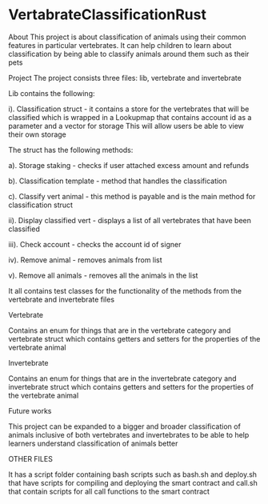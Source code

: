 # VertabrateClassificationRust

About
This project is about classification of animals using their common features in particular vertebrates. It can help children to learn about classification by being able to classify animals around them such as their pets

Project
The project consists three files: lib, vertebrate and invertebrate

Lib contains the following:

i). Classification struct - it contains a store for the vertebrates that will be classified which is wrapped in a Lookupmap that contains account id as a parameter and a vector for storage
This will allow users be able to view their own storage

The struct has the following methods:

a). Storage staking - checks if user attached excess amount and refunds

b). Classification template - method that handles the classification

c). Classify vert animal - this method is payable and is the main method for classification struct

ii). Display classified vert - displays a list of all vertebrates that have been classified

iii). Check account - checks the account id of signer

iv). Remove animal - removes animals from list

v). Remove all animals - removes all the animals in the list

It all contains test classes for the functionality of the methods from the vertebrate and invertebrate files


Vertebrate

Contains an enum for things that are in the vertebrate category and vertebrate struct which contains getters and setters for the properties of the vertebrate animal

Invertebrate

Contains an enum for things that are in the invertebrate category and invertebrate struct which contains getters and setters for the properties of the vertebrate animal

Future works 

This project can be expanded to a bigger and broader classification of animals inclusive of both vertebrates and invertebrates to be able to help learners understand classification of animals better

OTHER FILES

It has a script folder containing bash scripts such as bash.sh and deploy.sh that have scripts for compiling and deploying the smart contract and call.sh that contain scripts for all call functions to the smart contract
